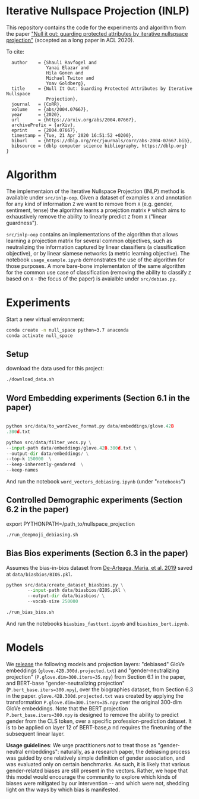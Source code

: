# Iterative Nullspace Projection (INLP)

This repository contains the code for the experiments and algorithm from the paper ["Null it out: guarding protected attributes by iterative nullspsace projection"](https://arxiv.org/abs/2004.07667) (accepted as a long paper in ACL 2020).

To cite:

```@article{DBLP:journals/corr/abs-2004-07667,
  author    = {Shauli Ravfogel and
               Yanai Elazar and
               Hila Gonen and
               Michael Twiton and
               Yoav Goldberg},
  title     = {Null It Out: Guarding Protected Attributes by Iterative Nullspace
               Projection},
  journal   = {CoRR},
  volume    = {abs/2004.07667},
  year      = {2020},
  url       = {https://arxiv.org/abs/2004.07667},
  archivePrefix = {arXiv},
  eprint    = {2004.07667},
  timestamp = {Tue, 21 Apr 2020 16:51:52 +0200},
  biburl    = {https://dblp.org/rec/journals/corr/abs-2004-07667.bib},
  bibsource = {dblp computer science bibliography, https://dblp.org}
}
```


# Algorithm

The implementaion of the Iterative Nullspace Projection (INLP) method is available under `src/inlp-oop`. Given a dataset of examples `X` and annotation for any kind of information `Z` we want to remove from `X` (e.g. gender, sentiment, tense) the algorithm learns a proejction matrix `P` which aims to exhaustively remove the ability to linearly predict `Z` from `X` ("linear guardness"). 

`src/inlp-oop` contains an implementations of the algorithm that allows learning a projection matrix for several common objectives, such as neutralizing the information captured by linear classifiers (a classification objective), or by linear siamese networks (a metric learning objective). The notebook `usage_example.ipynb` demonstrates the use of the algorithm for those purposes. A more bare-bone implementaton of the same algorithm for the common use case of classification (removing the ability to classify `Z` based on `X` - the focus of the paper) is avaialble under `src/debias.py`.

# Experiments

Start a new virtual environment:
```sh
conda create -n null_space python=3.7 anaconda
conda activate null_space
```

## Setup
download the data used for this project:
```sh
./download_data.sh
```



## Word Embedding experiments (Section 6.1 in the paper)

```py

python src/data/to_word2vec_format.py data/embeddings/glove.42B
.300d.txt

python src/data/filter_vecs.py \
--input-path data/embeddings/glove.42B.300d.txt \
--output-dir data/embeddings/ \
--top-k 150000  \
--keep-inherently-gendered  \
--keep-names 
```

And run the notebook `word_vectors_debiasing.ipynb` (under "`notebooks`")

## Controlled Demographic experiments (Section 6.2 in the paper)


export PYTHONPATH=/path_to/nullspace_projection
```sh 
./run_deepmoji_debiasing.sh
```


## Bias Bios experiments (Section 6.3 in the paper)

Assumes the bias-in-bios dataset from [De-Arteaga, Maria, et al. 2019](https://arxiv.org/abs/1901.09451) saved at `data/biasbios/BIOS.pkl`.


```py
python src/data/create_dataset_biasbios.py \
        --input-path data/biasbios/BIOS.pkl \
        --output-dir data/biasbios/ \
        --vocab-size 250000
```


```sh
./run_bias_bios.sh
```

And run the notebooks `biasbios_fasttext.ipynb` and `biasbios_bert.ipynb`.

# Models
We [release](
https://storage.cloud.google.com/ai2i/nullspace/after-gender-projection/gender-projection.zip) the following models and projection layers: "debiased" GloVe embeddings (`glove.42B.300d.projected.txt`) and "gender-neutralizing projection" (`P.glove.dim=300.iters=35.npy`) from Section 6.1 in the paper, and BERT-base "gender-neutralizing projection" (`P.bert_base.iters=300.npy`), over the biographies dataset, from Section 6.3 in the paper. `glove.42B.300d.projected.txt` was created by applying the transformation `P.glove.dim=300.iters=35.npy` over the original 300-dim GloVe embeddings. Note that the BERT projection `P.bert_base.iters=300.npy` is designed to remove the ability to predict gender from the CLS token, over a specific profession-prediction dataset. It is to be applied on layer 12 of BERT-base,a nd requires the finetuning of the subsequent linear layer. 

**Usage guidelines**: We urge practitioners *not* to treat those as "gender-neutral embeddings": naturally, as a research paper, the debiasing process was guided by one relatively simple definition of gender association, and was evaluated only on certain benchmarks. As such, it is likely that various gender-related biases are still present in the vectors. Rather, we hope that this model would encourage the community to explore which kinds of biases were mitigated by our intervention -- and which were not, shedding light on thw ways by which bias is manifested.
